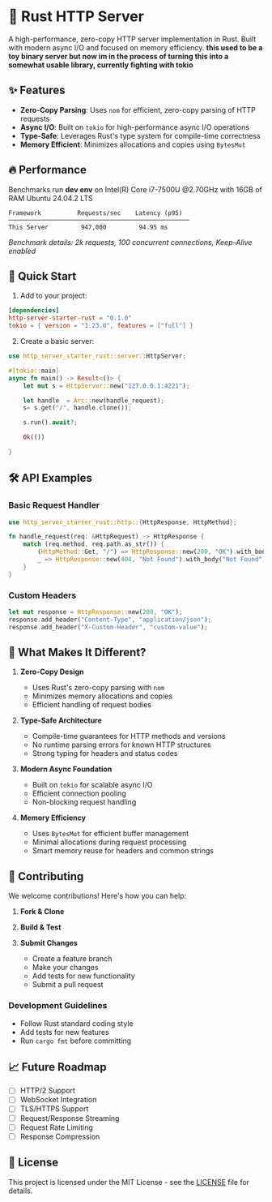 # 🚀 Rust HTTP Server

A high-performance, zero-copy HTTP server implementation in Rust. Built with modern async I/O and focused on memory efficiency.
**this used to be a toy binary server but now im in the process of turning this into a somewhat usable library, currently fighting with tokio**

## ✨ Features

- **Zero-Copy Parsing**: Uses `nom` for efficient, zero-copy parsing of HTTP requests
- **Async I/O**: Built on `tokio` for high-performance async I/O operations
- **Type-Safe**: Leverages Rust's type system for compile-time correctness
- **Memory Efficient**: Minimizes allocations and copies using `BytesMut`


## 🔥 Performance


Benchmarks run **dev env** on Intel(R) Core i7-7500U @2.70GHz with 16GB of RAM Ubuntu 24.04.2 LTS

```
Framework          Requests/sec    Latency (p95)    
──────────────────────────────────────────────────
This Server         947,000         94.95 ms       
```

*Benchmark details: 2k requests, 100 concurrent connections, Keep-Alive enabled*

## 🚀 Quick Start

1. Add to your project:

```toml
[dependencies]
http-server-starter-rust = "0.1.0"
tokio = { version = "1.23.0", features = ["full"] }
```

2. Create a basic server:

```rust
use http_server_starter_rust::server::HttpServer;

#[tokio::main]
async fn main() -> Result<()> {
    let mut s = HttpServer::new("127.0.0.1:4221");

    let handle  = Arc::new(handle_request);
    s= s.get("/", handle.clone());

    s.run().await?;

    Ok(())

}
```

## 🛠️ API Examples

### Basic Request Handler

```rust
use http_server_starter_rust::http::{HttpResponse, HttpMethod};

fn handle_request(req: &HttpRequest) -> HttpResponse {
    match (req.method, req.path.as_str()) {
        (HttpMethod::Get, "/") => HttpResponse::new(200, "OK").with_body("Hello, World!"),
        _ => HttpResponse::new(404, "Not Found").with_body("Not Found"),
    }
}

```

### Custom Headers

```rust
let mut response = HttpResponse::new(200, "OK");
response.add_header("Content-Type", "application/json");
response.add_header("X-Custom-Header", "custom-value");
```

## 🌟 What Makes It Different?

1. **Zero-Copy Design**
   - Uses Rust's zero-copy parsing with `nom`
   - Minimizes memory allocations and copies
   - Efficient handling of request bodies

2. **Type-Safe Architecture**
   - Compile-time guarantees for HTTP methods and versions
   - No runtime parsing errors for known HTTP structures
   - Strong typing for headers and status codes

3. **Modern Async Foundation**
   - Built on `tokio` for scalable async I/O
   - Efficient connection pooling
   - Non-blocking request handling

4. **Memory Efficiency**
   - Uses `BytesMut` for efficient buffer management
   - Minimal allocations during request processing
   - Smart memory reuse for headers and common strings

## 🤝 Contributing

We welcome contributions! Here's how you can help:

1. **Fork & Clone**

2. **Build & Test**

3. **Submit Changes**
   - Create a feature branch
   - Make your changes
   - Add tests for new functionality
   - Submit a pull request

### Development Guidelines

- Follow Rust standard coding style
- Add tests for new features
- Run `cargo fmt` before committing

## 📈 Future Roadmap

- [ ] HTTP/2 Support
- [ ] WebSocket Integration
- [ ] TLS/HTTPS Support
- [ ] Request/Response Streaming
- [ ] Request Rate Limiting
- [ ] Response Compression

## 📝 License

This project is licensed under the MIT License - see the [LICENSE](LICENSE) file for details.

